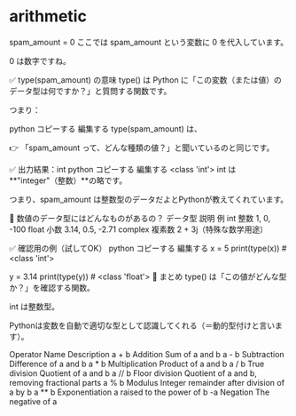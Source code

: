 # arithmetic
spam_amount = 0
ここでは spam_amount という変数に 0 を代入しています。

0 は数字ですね。

✅ type(spam_amount) の意味
type() は Python に「この変数（または値）のデータ型は何ですか？」と質問する関数です。

つまり：

python
コピーする
編集する
type(spam_amount)
は、

👉 「spam_amount って、どんな種類の値？」と聞いているのと同じです。

✅ 出力結果：int
python
コピーする
編集する
<class 'int'>
int は **"integer"（整数）**の略です。

つまり、spam_amount は整数型のデータだよとPythonが教えてくれています。

🧠 数値のデータ型にはどんなものがあるの？
データ型	説明	例
int	整数	1, 0, -100
float	小数	3.14, 0.5, -2.71
complex	複素数	2 + 3j（特殊な数学用途）

✅ 確認用の例（試してOK）
python
コピーする
編集する
x = 5
print(type(x))  # <class 'int'>

y = 3.14
print(type(y))  # <class 'float'>
🎯 まとめ
type() は「この値がどんな型か？」を確認する関数。

int は整数型。

Pythonは変数を自動で適切な型として認識してくれる（＝動的型付けと言います）。

Operator	Name	Description
a + b	Addition	Sum of a and b
a - b	Subtraction	Difference of a and b
a * b	Multiplication	Product of a and b
a / b	True division	Quotient of a and b
a // b	Floor division	Quotient of a and b, removing fractional parts
a % b	Modulus	Integer remainder after division of a by b
a ** b	Exponentiation	a raised to the power of b
-a	Negation	The negative of a
